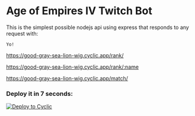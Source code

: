 # Age of Empires IV Twitch Bot

This is the simplest possible nodejs api using express that responds to any request with: 
```
Yo!
```

https://good-gray-sea-lion-wig.cyclic.app/rank/

https://good-gray-sea-lion-wig.cyclic.app/rank/:name

https://good-gray-sea-lion-wig.cyclic.app/match/


### Deploy it in 7 seconds: 

[![Deploy to Cyclic](https://deploy.cyclic.app/button.svg)](https://deploy.cyclic.app/)


